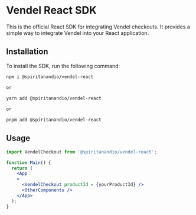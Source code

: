 # Vendel React SDK

This is the official React SDK for integrating Vendel checkouts. It provides a simple way to integrate Vendel into your
React application.

## Installation

To install the SDK, run the following command:

```bash
npm i @spiritanandio/vendel-react

or

yarn add @spiritanandio/vendel-react
  
or

pnpm add @spiritanandio/vendel-react 
```

## Usage

```jsx
import VendelCheckout from '@spiritanandio/vendel-react';

function Main() {
  return (
    <App
    >
      <VendelCheckout productId = {yourProductId} />
      <OtherComponents />
    </App>
  );
}
```
